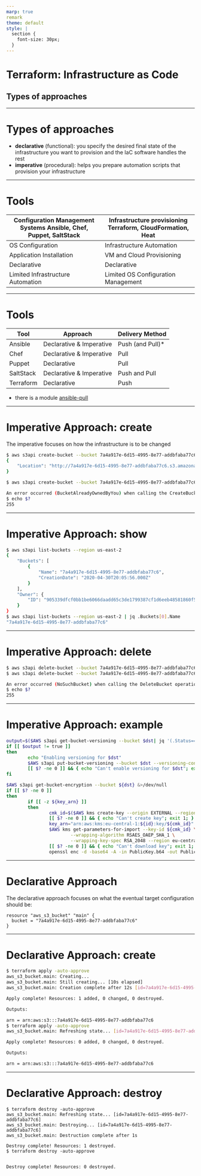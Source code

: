 ```yaml
---
marp: true
remark
theme: default
style: |
  section {
    font-size: 30px;
  }
---
```

# Terraform: Infrastructure as Code 
## Types of approaches

---
# Types of approaches

- **declarative** (functional): you specify the desired final state of the infrastructure you want to provision and the IaC software handles the rest
- **imperative** (procedural): helps you prepare automation scripts that provision your infrastructure

---
# Tools

| Configuration Management Systems  	Ansible, Chef, Puppet, SaltStack | Infrastructure provisioning    	Terraform, CloudFormation, Heat |
|----------------------------------------------------------------------|-----------------------------------------------------------------|
| OS Configuration                                                     | Infrastructure Automation                                       |
| Application Installation                                             | VM and Cloud Provisioning                                       |
| Declarative                                                          | Declarative                                                     |
| Limited Infrastructure Automation                                    | Limited OS Configuration Management                             |

---
# Tools

| Tool      | Approach                 | Delivery Method  |
|-----------|--------------------------|------------------|
| Ansible   | Declarative & Imperative | Push (and Pull)* |
| Chef      | Declarative & Imperative | Pull             |
| Puppet    | Declarative              | Pull             |
| SaltStack | Declarative & Imperative | Push and Pull    |
| Terraform | Declarative              | Push             |

- there is a module [ansible-pull](https://docs.ansible.com/ansible/latest/cli/ansible-pull.html)

---
# Imperative Approach: create

The imperative focuses on how the infrastructure is to be changed

```bash
$ aws s3api create-bucket --bucket 7a4a917e-6d15-4995-8e77-addbfaba77c6 --region us-east-2 --create-bucket-configuration LocationConstraint=us-east-2
{
    "Location": "http://7a4a917e-6d15-4995-8e77-addbfaba77c6.s3.amazonaws.com/"
}
```

```bash
$ aws s3api create-bucket --bucket 7a4a917e-6d15-4995-8e77-addbfaba77c6 --region us-east-2 --create-bucket-configuration LocationConstraint=us-east-2

An error occurred (BucketAlreadyOwnedByYou) when calling the CreateBucket operation: Your previous request to create the named bucket succeeded and you already own it.
$ echo $?
255
```

---
# Imperative Approach: show

```bash
$ aws s3api list-buckets --region us-east-2
{
    "Buckets": [
        {
            "Name": "7a4a917e-6d15-4995-8e77-addbfaba77c6",
            "CreationDate": "2020-04-30T20:05:56.000Z"
        }
    ],
    "Owner": {
        "ID": "905339dfcf0bb1be6066daadd65c3de1799387cf1d6eeb48581860f51ab59c8d"
    }
}
$ aws s3api list-buckets --region us-east-2 | jq .Buckets[0].Name
"7a4a917e-6d15-4995-8e77-addbfaba77c6"
```

---
# Imperative Approach: delete

```bash
$ aws s3api delete-bucket --bucket 7a4a917e-6d15-4995-8e77-addbfaba77c6 --region us-east-2
$ aws s3api delete-bucket --bucket 7a4a917e-6d15-4995-8e77-addbfaba77c6 --region us-east-2

An error occurred (NoSuchBucket) when calling the DeleteBucket operation: The specified bucket does not exist
$ echo $?
255
```

---
# Imperative Approach: example
```bash
output=$($AWS s3api get-bucket-versioning --bucket $dst| jq '(.Status=="Enabled")')
if [[ $output != true ]]
then
        echo "Enabling versioning for $dst"
        $AWS s3api put-bucket-versioning --bucket $dst --versioning-configuration Status=Enabled
        [[ $? -ne 0 ]] && { echo "Can't enable versioning for $dst"; exit 1; }
fi

$AWS s3api get-bucket-encryption --bucket ${dst} &>/dev/null
if [[ $? -ne 0 ]]
then
        if [[ -z ${key_arn} ]]
        then
                cmk_id=$($AWS kms create-key --origin EXTERNAL --region eu-central-1|jq '.KeyMetadata.KeyId'|tr -d \")
                [[ $? -ne 0 ]] && { echo "Can't create key"; exit 1; }
                key_arn="arn:aws:kms:eu-central-1:${id}:key/${cmk_id}"
                $AWS kms get-parameters-for-import --key-id ${cmk_id} \
                        --wrapping-algorithm RSAES_OAEP_SHA_1 \
                        --wrapping-key-spec RSA_2048 --region eu-central-1 >/tmp/get-parameters-for-import
                [[ $? -ne 0 ]] && { echo "Can't download key"; exit 1; }
                openssl enc -d -base64 -A -in PublicKey.b64 -out PublicKey.bin
```

---
# Declarative Approach

The declarative approach focuses on what the eventual target configuration should be:

```
resource "aws_s3_bucket" "main" {
  bucket = "7a4a917e-6d15-4995-8e77-addbfaba77c6"
}
```

----
# Declarative Approach: create
```bash
$ terraform apply -auto-approve
aws_s3_bucket.main: Creating...
aws_s3_bucket.main: Still creating... [10s elapsed]
aws_s3_bucket.main: Creation complete after 12s [id=7a4a917e-6d15-4995-8e77-addbfaba77c6]

Apply complete! Resources: 1 added, 0 changed, 0 destroyed.

Outputs:

arn = arn:aws:s3:::7a4a917e-6d15-4995-8e77-addbfaba77c6
$ terraform apply -auto-approve
aws_s3_bucket.main: Refreshing state... [id=7a4a917e-6d15-4995-8e77-addbfaba77c6]

Apply complete! Resources: 0 added, 0 changed, 0 destroyed.

Outputs:

arn = arn:aws:s3:::7a4a917e-6d15-4995-8e77-addbfaba77c6
```

----
# Declarative Approach: destroy

```
$ terraform destroy -auto-approve
aws_s3_bucket.main: Refreshing state... [id=7a4a917e-6d15-4995-8e77-addbfaba77c6]
aws_s3_bucket.main: Destroying... [id=7a4a917e-6d15-4995-8e77-addbfaba77c6]
aws_s3_bucket.main: Destruction complete after 1s

Destroy complete! Resources: 1 destroyed.
$ terraform destroy -auto-approve


Destroy complete! Resources: 0 destroyed.
```

